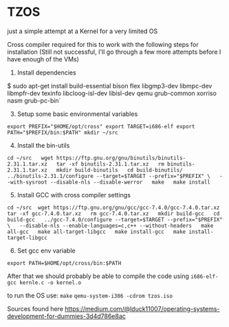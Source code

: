 
# TZOS

just a simple attempt at a Kernel for a very limited OS

Cross compiler required for this to work with the following steps for installation (Still not successful, I'll go through a few more attempts before I have enough of the VMs)

1. Install dependencies

 $ sudo apt-get install build-essential bison flex libgmp3-dev libmpc-dev libmpfr-dev texinfo libcloog-isl-dev libisl-dev qemu grub-common xorriso nasm grub-pc-bin`

3. Setup some basic environmental variables 

`export PREFIX="$HOME/opt/cross"
export TARGET=i686-elf
export PATH="$PREFIX/bin:$PATH"
mkdir ~/src`

4. Install the bin-utils

`cd ~/src  
wget https://ftp.gnu.org/gnu/binutils/binutils-2.31.1.tar.xz  
tar -xf binutils-2.31.1.tar.xz  
rm binutils-2.31.1.tar.xz  
mkdir build-binutils  
cd build-binutils/  
../binutils-2.31.1/configure --target=$TARGET --prefix="$PREFIX" \  
--with-sysroot --disable-nls --disable-werror  
make  
make install`

5. Install GCC with cross compiler settings

`cd ~/src 
wget https://ftp.gnu.org/gnu/gcc/gcc-7.4.0/gcc-7.4.0.tar.xz
tar -xf gcc-7.4.0.tar.xz  
rm gcc-7.4.0.tar.xz  
mkdir build-gcc  
cd build-gcc  
../gcc-7.4.0/configure --target=$TARGET --prefix="$PREFIX" \  
--disable-nls --enable-languages=c,c++ --without-headers  
make all-gcc  
make all-target-libgcc  
make install-gcc  
make install-target-libgcc`

6. Set gcc env variable

`export PATH=$HOME/opt/cross/bin:$PATH`


After that we should probably be able to compile the code using
 `i686-elf-gcc kernle.c -o kernel.o`
 
to run the OS use: 
`make`
`qemu-system-i386 -cdrom tzos.iso`

Sources found here https://medium.com/@lduck11007/operating-systems-development-for-dummies-3d4d786e8ac


